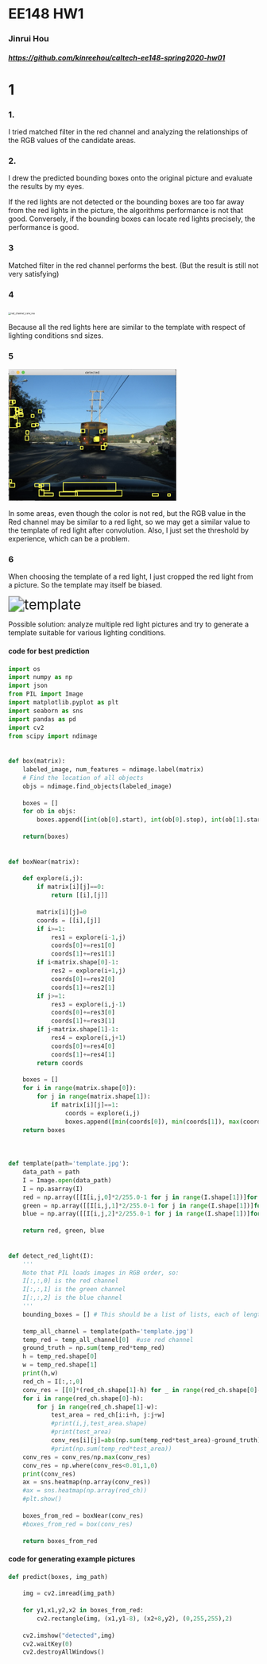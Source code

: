 # EE148 HW1

### Jinrui Hou 

##### https://github.com/kinreehou/caltech-ee148-spring2020-hw01

# 1

### 1.

I tried matched filter in the red channel and analyzing the relationships of the RGB values of the candidate areas.



### 2.

I drew the predicted bounding boxes onto the original picture and evaluate the results by my eyes. 

If the red lights are not detected or the bounding boxes are too far away from the red lights in the picture, the algorithms performance is not that good. Conversely, if the bounding boxes can locate red lights precisely, the performance is good.



### 3

Matched filter in the red channel performs the best. (But the result is still not very satisfying)



### 4 

<img src="/Users/kinreehou/Documents/EE148/hw1/caltech-ee148-spring2020-hw01/red_channel_conv_res.png" alt="red_channel_conv_res" style="zoom:33%;" />

Because all the red lights here are similar to the template with respect of lighting conditions snd sizes.



### 5

<img src="red_channel_failure.png" alt="red_channel_failure" style="zoom:33%;" />

In some areas, even though the color is not red, but the RGB value in the Red channel may be similar to a red light, so we may get a similar value to the template of red light after convolution. Also, I just set the threshold by experience, which can be a problem.



### 6

When choosing the template of a red light, I just cropped the red light from a picture. So the template may itself be biased. 

<img src="/Users/kinreehou/Documents/EE148/hw1/caltech-ee148-spring2020-hw01/template.jpg" alt="template" style="zoom:200%;" />

Possible solution: analyze multiple red light pictures and try to generate a template suitable for various lighting conditions.



#### code for best prediction

```python
import os
import numpy as np
import json
from PIL import Image
import matplotlib.pyplot as plt
import seaborn as sns
import pandas as pd
import cv2
from scipy import ndimage


def box(matrix):
	labeled_image, num_features = ndimage.label(matrix)
	# Find the location of all objects
	objs = ndimage.find_objects(labeled_image)

	boxes = []
	for ob in objs:
		boxes.append([int(ob[0].start), int(ob[0].stop), int(ob[1].start), int(ob[1].stop)])
		
	return(boxes)
	

def boxNear(matrix):
	
	def explore(i,j):
		if matrix[i][j]==0:
			return [[i],[j]]
		
		matrix[i][j]=0
		coords = [[i],[j]]
		if i>=1:
			res1 = explore(i-1,j)
			coords[0]+=res1[0]
			coords[1]+=res1[1]
		if i<matrix.shape[0]-1:
			res2 = explore(i+1,j)
			coords[0]+=res2[0]
			coords[1]+=res2[1]
		if j>=1:
			res3 = explore(i,j-1)
			coords[0]+=res3[0]
			coords[1]+=res3[1]
		if j<matrix.shape[1]-1:
			res4 = explore(i,j+1)
			coords[0]+=res4[0]
			coords[1]+=res4[1]
		return coords
		
	boxes = []
	for i in range(matrix.shape[0]):
		for j in range(matrix.shape[1]):
			if matrix[i][j]==1:
				coords = explore(i,j)
				boxes.append([min(coords[0]), min(coords[1]), max(coords[0]), max(coords[1])])
	return boxes
	

	
def template(path='template.jpg'):
	data_path = path
	I = Image.open(data_path)
	I = np.asarray(I)
	red = np.array([[I[i,j,0]*2/255.0-1 for j in range(I.shape[1])]for i in range(I.shape[0])])
	green = np.array([[I[i,j,1]*2/255.0-1 for j in range(I.shape[1])]for i in range(I.shape[0])])
	blue = np.array([[I[i,j,2]*2/255.0-1 for j in range(I.shape[1])]for i in range(I.shape[0])])
	
	return red, green, blue


def detect_red_light(I):
	'''
	Note that PIL loads images in RGB order, so:
	I[:,:,0] is the red channel
	I[:,:,1] is the green channel
	I[:,:,2] is the blue channel
	'''
	bounding_boxes = [] # This should be a list of lists, each of length 4. See format example below. 
	
	temp_all_channel = template(path='template.jpg')
	temp_red = temp_all_channel[0]  #use red channel
	ground_truth = np.sum(temp_red*temp_red)
	h = temp_red.shape[0]
	w = temp_red.shape[1]
	print(h,w)
	red_ch = I[:,:,0]
	conv_res = [[0]*(red_ch.shape[1]-h) for _ in range(red_ch.shape[0]-w)]
	for i in range(red_ch.shape[0]-h):
		for j in range(red_ch.shape[1]-w):
			test_area = red_ch[i:i+h, j:j+w]
			#print(i,j,test_area.shape)
			#print(test_area)
			conv_res[i][j]=abs(np.sum(temp_red*test_area)-ground_truth)
			#print(np.sum(temp_red*test_area))
	conv_res = conv_res/np.max(conv_res)
	conv_res = np.where(conv_res<0.01,1,0) 
	print(conv_res) 
	ax = sns.heatmap(np.array(conv_res))
	#ax = sns.heatmap(np.array(red_ch))
	#plt.show()
	
	boxes_from_red = boxNear(conv_res)	
	#boxes_from_red = box(conv_res)	

	return boxes_from_red
```

#### code for generating example pictures

```python
def predict(boxes, img_path)

	img = cv2.imread(img_path)
  
	for y1,x1,y2,x2 in boxes_from_red:
		cv2.rectangle(img, (x1,y1-8), (x2+8,y2), (0,255,255),2)

	cv2.imshow("detected",img)
	cv2.waitKey(0)
	cv2.destroyAllWindows()
```

